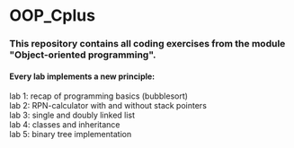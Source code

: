 # OOP_Cplus
<h3>This repository contains all coding exercises from the module "Object-oriented programming". </h3>

<h4>Every lab implements a new principle: </h4>
lab 1: recap of programming basics (bubblesort)    <br>
lab 2: RPN-calculator with and without stack pointers    <br>
lab 3: single and doubly linked list    <br>
lab 4: classes and inheritance    <br>
lab 5: binary tree implementation    <br>
